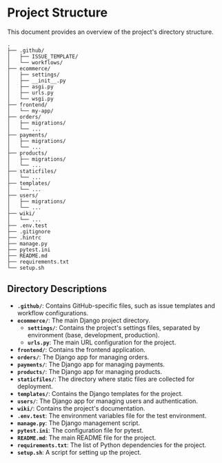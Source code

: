# Project Structure

This document provides an overview of the project's directory structure.

```
.
├── .github/
│   ├── ISSUE_TEMPLATE/
│   └── workflows/
├── ecommerce/
│   ├── settings/
│   ├── __init__.py
│   ├── asgi.py
│   ├── urls.py
│   └── wsgi.py
├── frontend/
│   └── my-app/
├── orders/
│   ├── migrations/
│   └── ...
├── payments/
│   ├── migrations/
│   └── ...
├── products/
│   ├── migrations/
│   └── ...
├── staticfiles/
│   └── ...
├── templates/
│   └── ...
├── users/
│   ├── migrations/
│   └── ...
├── wiki/
│   └── ...
├── .env.test
├── .gitignore
├── .hintrc
├── manage.py
├── pytest.ini
├── README.md
├── requirements.txt
└── setup.sh
```

## Directory Descriptions

-   **`.github/`**: Contains GitHub-specific files, such as issue templates and workflow configurations.
-   **`ecommerce/`**: The main Django project directory.
    -   **`settings/`**: Contains the project's settings files, separated by environment (base, development, production).
    -   **`urls.py`**: The main URL configuration for the project.
-   **`frontend/`**: Contains the frontend application.
-   **`orders/`**: The Django app for managing orders.
-   **`payments/`**: The Django app for managing payments.
-   **`products/`**: The Django app for managing products.
-   **`staticfiles/`**: The directory where static files are collected for deployment.
-   **`templates/`**: Contains the Django templates for the project.
-   **`users/`**: The Django app for managing users and authentication.
-   **`wiki/`**: Contains the project's documentation.
-   **`.env.test`**: The environment variables file for the test environment.
-   **`manage.py`**: The Django management script.
-   **`pytest.ini`**: The configuration file for pytest.
-   **`README.md`**: The main README file for the project.
-   **`requirements.txt`**: The list of Python dependencies for the project.
-   **`setup.sh`**: A script for setting up the project.
